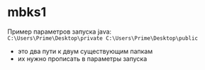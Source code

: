 # mbks1

Пример параметров запуска java:  
```C:\Users\Prime\Desktop\private C:\Users\Prime\Desktop\public```
- это два пути к двум существующим папкам
- их нужно прописать в параметры запуска